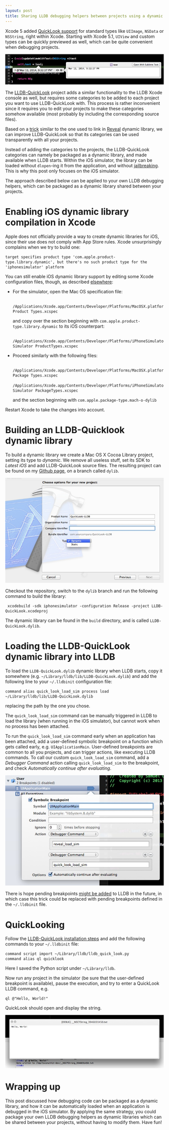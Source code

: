 ```yaml
---
layout: post
title: Sharing LLDB debugging helpers between projects using a dynamic library
---
```


Xcode 5 added [QuickLook support](https://developer.apple.com/library/mac/documentation/IDEs/Conceptual/CustomClassDisplay_in_QuickLook/Introduction/Introduction.html) for standard types like `UIImage`, `NSData` or `NSString`, right within Xcode. Starting with Xcode 5.1, `UIView` and custom types can be quickly previewed as well, which can be quite convenient when debugging projects. 

![QuickLook](/images/quick_look_xcode5.jpg)

The [LLDB-QuickLook](https://github.com/ryanolsonk/LLDB-QuickLook) project adds a similar functionality to the LLDB Xcode console as well, but requires some categories to be added to each project you want to use LLDB-QuickLook with. This process is rather inconvenient since it requires you to edit your projects to make these categories somehow available (most probably by including the corresponding source files).

Based on a [trick](http://blog.ittybittyapps.com/blog/2013/11/07/integrating-reveal-without-modifying-your-xcode-project/) similar to the one used to link in [Reveal](http://revealapp.com/) dynamic library, we can improve LLDB-QuickLook so that its categories can be used transparently with all your projects.

Instead of adding the categories to the projects, the LLDB-QuickLook categories can namely be packaged as a dynamic library, and made available when LLDB starts. Within the iOS simulator, the library can be loaded without `dlopen`-ing it from the application, and without [jailbreaking](http://petersteinberger.com/blog/2013/how-to-inspect-the-view-hierarchy-of-3rd-party-apps/). This is why this post only focuses on the iOS simulator.

The approach described below can be applied to your own LLDB debugging helpers, which can be packaged as a dynamic library shared between your projects.

# Enabling iOS dynamic library compilation in Xcode

Apple does not officially provide a way to create dynamic libraries for iOS, since their use does not comply with App Store rules. Xcode unsurprisingly complains when we try to build one:

	target specifies product type 'com.apple.product-type.library.dynamic', but there's no such product type for the 'iphonesimulator' platform

You can still enable iOS dynamic library support by editing some Xcode configuration files, though, as described [elsewhere](http://mysteri0uss.diandian.com/post/2013-06-06/40050450784):

* For the simulator, open the Mac OS specification file:

		/Applications/Xcode.app/Contents/Developer/Platforms/MacOSX.platform/Developer/Library/Xcode/Specifications/MacOSX Product Types.xcspec
	
	and copy over the section beginning with `com.apple.product-type.library.dynamic` to its iOS counterpart:

		/Applications/Xcode.app/Contents/Developer/Platforms/iPhoneSimulator.platform/Developer/Library/Xcode/Specifications/iPhone Simulator ProductTypes.xcspec
	
* Proceed similarly with the following files:

		/Applications/Xcode.app/Contents/Developer/Platforms/MacOSX.platform/Developer/Library/Xcode/Specifications/MacOSX Package Types.xcspec
		/Applications/Xcode.app/Contents/Developer/Platforms/iPhoneSimulator.platform/Developer/Library/Xcode/Specifications/iPhone Simulator PackageTypes.xcspec
	
	and the section beginning with `com.apple.package-type.mach-o-dylib`

Restart Xcode to take the changes into account.

# Building an LLDB-Quicklook dynamic library

To build a dynamic library we create a Mac OS X Cocoa Library project, setting its type to _dynamic_. We remove all useless stuff, set its SDK to _Latest iOS_ and add LLDB-QuickLook source files. The resulting project can be found on my [Github page](https://github.com/defagos/LLDB-QuickLook/tree/dylib), on a branch called `dylib`.

![dylib creation](/images/creating_dylib.jpg)

Checkout the repository, switch to the `dylib` branch and run the following command to build the library:

	 xcodebuild -sdk iphonesimulator -configuration Release -project LLDB-QuickLook.xcodeproj
	 
The dynamic library can be found in the `build` directory, and is called `LLDB-QuickLook.dylib`.

# Loading the LLDB-QuickLook dynamic library into LLDB

To load the `LLDB-QuickLook.dylib` dynamic library when LLDB starts, copy it somewhere (e.g. `~/Library/lldb/lib/LLDB-QuickLook.dylib`) and add the following line to your `~/.lldbinit` configuration file:

	command alias quick_look_load_sim process load ~/Library/lldb/lib/LLDB-QuickLook.dylib
	
replacing the path by the one you chose.
	
The `quick_look_load_sim` command can be manually triggered in LLDB to load the library (when running in the iOS simulator), but cannot work when no process has been attached. 

To run the `quick_look_load_sim` command early when an application has been attached, add a user-defined symbolic breakpoint on a function which gets called early, e.g. `UIApplicationMain`. User-defined breakpoints are common to all you projects, and can trigger actions, like executing LLDB commands. To call our custom `quick_look_load_sim` command, add a _Debugger Command_ action calling `quick_look_load_sim` to the breakpoint, and check _Automatically continue after evaluating_.

![Breakpoints](/images/breakpoints.jpg)

There is hope pending breakpoints [might be added](http://prod.lists.apple.com/archives/xcode-users/2013/Feb/msg00069.html) to LLDB in the future, in which case this trick could be replaced with pending breakpoints defined in the `~/.lldbinit` file.

# QuickLooking

Follow the [LLDB-QuickLook installation steps](https://github.com/ryanolsonk/LLDB-QuickLook/blob/master/README.md) and add the following commands to your `~/.lldbinit` file:
	
	command script import ~/Library/lldb/lldb_quick_look.py
	command alias ql quicklook

Here I saved the Python script under `~/Library/lldb`.

Now run any project in the simulator (be sure that the user-defined breakpoint is available), pause the execution, and try to enter a QuickLook LLDB command, e.g.

	ql @"Hello, World!"
	
QuickLook should open and display the string.

![QuickLook example](/images/lldb_quick_look_example.jpg)

# Wrapping up

This post discussed how debugging code can be packaged as a dynamic library, and how it can be automatically loaded when an application is debugged in the iOS simulator. By applying the same strategy, you could package your own LLDB debugging helpers as dynamic libraries which can be shared between your projects, without having to modify them. Have fun!












